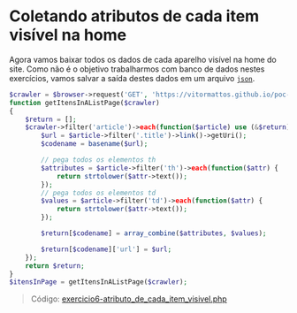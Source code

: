 # Coletando atributos de cada item visível na home

Agora vamos baixar todos os dados de cada aparelho visível na home do site. Como não é o objetivo trabalharmos com banco de dados nestes exercícios, vamos salvar a saída destes dados em um arquivo [`json`](https://www.php.net/manual/en/book.json.php).

```php
$crawler = $browser->request('GET', 'https://vitormattos.github.io/poc-lineageos-cellphone-list-statics/about');
function getItensInAListPage($crawler)
{
    $return = [];
    $crawler->filter('article')->each(function($article) use (&$return) {
        $url = $article->filter('.title')->link()->getUri();
        $codename = basename($url);

        // pega todos os elementos th
        $attributes = $article->filter('th')->each(function($attr) {
            return strtolower($attr->text());
        });
        // pega todos os elementos td
        $values = $article->filter('td')->each(function($attr) {
            return strtolower($attr->text());
        });

        $return[$codename] = array_combine($attributes, $values);

        $return[$codename]['url'] = $url;
    });
    return $return;
}
$itensInPage = getItensInAListPage($crawler);
```

> Código: [exercicio6-atributo_de_cada_item_visivel.php](exercicio6-atributo_de_cada_item_visivel.php)